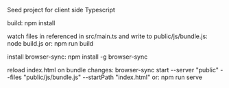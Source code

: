 Seed project for client side Typescript

build:
  npm install
  
watch files in referenced in src/main.ts and write to public/js/bundle.js:
  node build.js
or:
   npm run build

install browser-sync:
  npm install -g browser-sync

reload index.html on bundle changes:
  browser-sync start --server "public" --files "public/js/bundle.js" --startPath "index.html"
or:
  npm run serve
  
